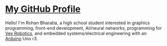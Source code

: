 # [My GitHub Profile](https://rohan-bharatia.github.io/Rohan-Bharatia)

Hello! I'm Rohan Bharatia, a high school student interested in graphics programming, front-end development, AI/neural networks, programming for [Vex Robotics](https://github.com/VEX-Robotics), and embedded systems/electrical engineering with an [Arduino](https://github.com/arduino) Uno r3.
